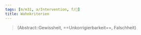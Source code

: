 ```yaml
---
tags: [m/m31, a/Intervention, f/💭]
title: Wahnkriterien
---
```

> (Abstract::Gewissheit, ==Unkorrigierbarkeit==, Falschheit)